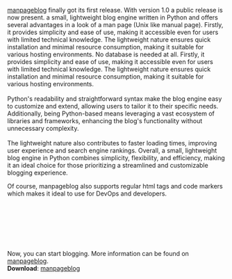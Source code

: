 <!-- title: manpageblog released in version 1.0 -->
<!-- meta_description: Initial release of manpageblog 1.0. A simple and static blog generator in manpage design written in Python. -->

<a href="https://github.com/gyptazy/manpageblog">manpageblog</a> finally got its first release. With version
1.0 a public release is now present. a small, lightweight blog engine written in Python and offers several advantages
in a look of a man page (Unix like manual page). Firstly, it provides simplicity and ease of use, making it accessible even for users with limited technical knowledge. The lightweight nature ensures quick installation and minimal resource consumption, making it suitable for various hosting environments. No database is needed at all.
Firstly, it provides simplicity and ease of use, making it accessible even for users with limited technical knowledge.
The lightweight nature ensures quick installation and minimal resource consumption, making it suitable for various hosting environments.
<br><br>
Python's readability and straightforward syntax make the blog engine easy to customize and extend, allowing users
to tailor it to their specific needs. Additionally, being Python-based means leveraging a vast ecosystem of libraries
and frameworks, enhancing the blog's functionality without unnecessary complexity.
<br><br>
The lightweight nature also contributes to faster loading times, improving user experience and search engine rankings.
Overall, a small, lightweight blog engine in Python combines simplicity, flexibility, and efficiency, making it an
ideal choice for those prioritizing a streamlined and customizable blogging experience.

Of course, manpageblog also supports regular html tags and code markers which makes it ideal to use for DevOps and developers.
<br><br>

<code>
    <!-- title: manpageblog released in version 1.0 -->
    <!-- meta_description: Initial release of manpageblog 1.0. A simple and static blog generator in manpage design written in Python. -->
</code>

<br><br>
Now, you can start blogging. More information can be found on <a href="https://github.com/gyptazy/manpageblog">manpageblog</a>.<br>
<b>Download</b>: <a href="https://github.com/gyptazy/manpageblog">manpageblog</a>
